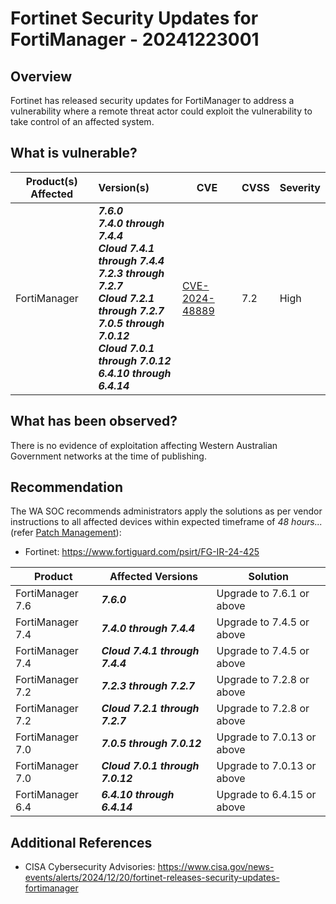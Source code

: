 # Fortinet Security Updates for FortiManager - 20241223001

## Overview

Fortinet has released security updates for FortiManager to address a vulnerability where a remote threat actor could exploit the vulnerability to take control of an affected system.

## What is vulnerable?

| Product(s) Affected | Version(s)                                                                                                                                                                                                                                                 | CVE                                                               | CVSS | Severity |
| ------------------- | :--------------------------------------------------------------------------------------------------------------------------------------------------------------------------------------------------------------------------------------------------------- | ----------------------------------------------------------------- | ---- | -------- |
| FortiManager        | ***7.6.0*** <br> ***7.4.0 through 7.4.4*** <br> ***Cloud 7.4.1 through 7.4.4*** <br> ***7.2.3 through 7.2.7*** <br> ***Cloud 7.2.1 through 7.2.7*** <br> ***7.0.5 through 7.0.12*** <br> ***Cloud 7.0.1 through 7.0.12*** <br> ***6.4.10 through 6.4.14*** | [CVE-2024-48889](https://nvd.nist.gov/vuln/detail/CVE-2024-48889) | 7.2  | High     |

## What has been observed?

There is no evidence of exploitation affecting Western Australian Government networks at the time of publishing.

## Recommendation

The WA SOC recommends administrators apply the solutions as per vendor instructions to all affected devices within expected timeframe of *48 hours...* (refer [Patch Management](../guidelines/patch-management.md)):

- Fortinet: <https://www.fortiguard.com/psirt/FG-IR-24-425>

| **Product**      | **Affected Versions**            | **Solution**               |
| ---------------- | -------------------------------- | -------------------------- |
| FortiManager 7.6 | **_7.6.0_**                      | Upgrade to 7.6.1 or above  |
| FortiManager 7.4 | **_7.4.0 through 7.4.4_**        | Upgrade to 7.4.5 or above  |
| FortiManager 7.4 | **_Cloud 7.4.1 through 7.4.4_**  | Upgrade to 7.4.5 or above  |
| FortiManager 7.2 | **_7.2.3 through 7.2.7_**        | Upgrade to 7.2.8 or above  |
| FortiManager 7.2 | **_Cloud 7.2.1 through 7.2.7_**  | Upgrade to 7.2.8 or above  |
| FortiManager 7.0 | **_7.0.5 through 7.0.12_**       | Upgrade to 7.0.13 or above |
| FortiManager 7.0 | **_Cloud 7.0.1 through 7.0.12_** | Upgrade to 7.0.13 or above |
| FortiManager 6.4 | **_6.4.10 through 6.4.14_**      | Upgrade to 6.4.15 or above |

## Additional References

- CISA Cybersecurity Advisories: <https://www.cisa.gov/news-events/alerts/2024/12/20/fortinet-releases-security-updates-fortimanager>
